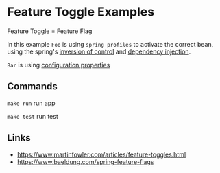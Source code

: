 # Feature Toggle Examples

Feature Toggle = Feature Flag

In this example `Foo` is using `spring profiles` to activate
the correct bean, using the spring's [inversion of control](https://en.wikipedia.org/wiki/Inversion_of_control) and [dependency injection](https://en.wikipedia.org/wiki/Dependency_injection).

`Bar` is using [configuration properties](https://www.baeldung.com/configuration-properties-in-spring-boot)  

## Commands

`make run` run app

`make test` run test

## Links

- https://www.martinfowler.com/articles/feature-toggles.html
- https://www.baeldung.com/spring-feature-flags